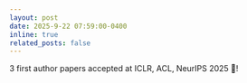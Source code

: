 ```yaml
---
layout: post
date: 2025-9-22 07:59:00-0400
inline: true
related_posts: false
---
```


3 first author papers accepted at ICLR, ACL, NeurIPS 2025 🎉! 